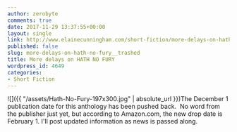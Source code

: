 ```yaml
---
author: zerobyte
comments: true
date: 2017-11-29 13:37:55+00:00
layout: single
link: http://www.elainecunningham.com/short-fiction/more-delays-on-hath-no-fury__trashed/
published: false
slug: more-delays-on-hath-no-fury__trashed
title: More delays on HATH NO FURY
wordpress_id: 4649
categories:
- Short Fiction
---
```


![]({{ "/assets/Hath-No-Fury-197x300.jpg" | absolute_url }})The December 1 publication date for this anthology has been pushed back.  No word from the publisher just yet, but according to Amazon.com, the new drop date is February 1. I'll post updated information as news is passed along.


